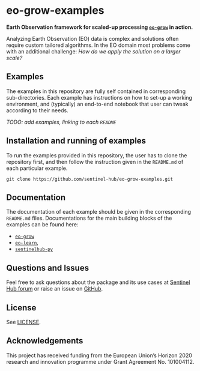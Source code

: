 # eo-grow-examples

**Earth Observation framework for scaled-up processing [`eo-grow`](https://github.com/sentinel-hub/eo-grow) in action.**

Analyzing Earth Observation (EO) data is complex and solutions often require custom tailored algorithms. In the EO domain most problems come with an additional challenge: *How do we apply the solution on a larger scale?*

## Examples

The examples in this repository are fully self contained in corresponding sub-directories. Each example has instructions on how to set-up a working environment, and (typically) an end-to-end notebook that user can tweak according to their needs. 

_TODO: add examples, linking to each `README`_ 

## Installation and running of examples

To run the examples provided in this repository, the user has to clone the repository first, and then follow the instruction given in the `README.md` of each particular example.

```
git clone https://github.com/sentinel-hub/eo-grow-examples.git
```

## Documentation

The documentation of each example should be given in the corresponding `README.md` files. Documentations for the main building blocks of the examples can be found here:
 * [`eo-grow`](https://eo-grow.readthedocs.io/en/latest/)
 * [`eo-learn`](https://eo-learn.readthedocs.io/en/latest/),
 * [`sentinelhub-py`](https://sentinelhub-py.readthedocs.io/en/latest/)


## Questions and Issues

Feel free to ask questions about the package and its use cases at [Sentinel Hub forum](https://forum.sentinel-hub.com/) or raise an issue on [GitHub](https://github.com/sentinel-hub/eo-grow-examples/issues).


## License

See [LICENSE](https://github.com/sentinel-hub/eo-grow-examples/blob/main/LICENSE).

## Acknowledgements

This project has received funding from the European Union’s Horizon 2020 research and innovation programme under Grant Agreement No. 101004112.
